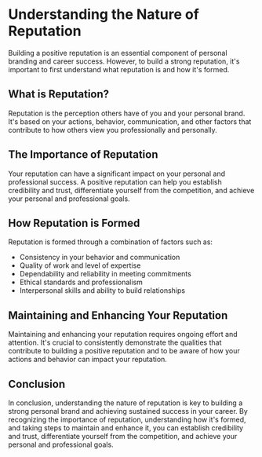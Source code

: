 Understanding the Nature of Reputation
===========================================================================

Building a positive reputation is an essential component of personal branding and career success. However, to build a strong reputation, it's important to first understand what reputation is and how it's formed.

What is Reputation?
-------------------

Reputation is the perception others have of you and your personal brand. It's based on your actions, behavior, communication, and other factors that contribute to how others view you professionally and personally.

The Importance of Reputation
----------------------------

Your reputation can have a significant impact on your personal and professional success. A positive reputation can help you establish credibility and trust, differentiate yourself from the competition, and achieve your personal and professional goals.

How Reputation is Formed
------------------------

Reputation is formed through a combination of factors such as:

* Consistency in your behavior and communication
* Quality of work and level of expertise
* Dependability and reliability in meeting commitments
* Ethical standards and professionalism
* Interpersonal skills and ability to build relationships

Maintaining and Enhancing Your Reputation
-----------------------------------------

Maintaining and enhancing your reputation requires ongoing effort and attention. It's crucial to consistently demonstrate the qualities that contribute to building a positive reputation and to be aware of how your actions and behavior can impact your reputation.

Conclusion
----------

In conclusion, understanding the nature of reputation is key to building a strong personal brand and achieving sustained success in your career. By recognizing the importance of reputation, understanding how it's formed, and taking steps to maintain and enhance it, you can establish credibility and trust, differentiate yourself from the competition, and achieve your personal and professional goals.
